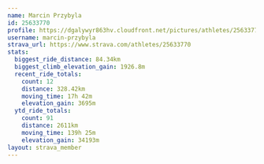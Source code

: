 ```yaml
---
name: Marcin Przybyla
id: 25633770
profile: https://dgalywyr863hv.cloudfront.net/pictures/athletes/25633770/12947173/2/large.jpg
username: marcin-przybyla
strava_url: https://www.strava.com/athletes/25633770
stats:
  biggest_ride_distance: 84.34km
  biggest_climb_elevation_gain: 1926.8m
  recent_ride_totals:
    count: 12
    distance: 328.42km
    moving_time: 17h 42m
    elevation_gain: 3695m
  ytd_ride_totals:
    count: 91
    distance: 2611km
    moving_time: 139h 25m
    elevation_gain: 34193m
layout: strava_member
--- 
```


